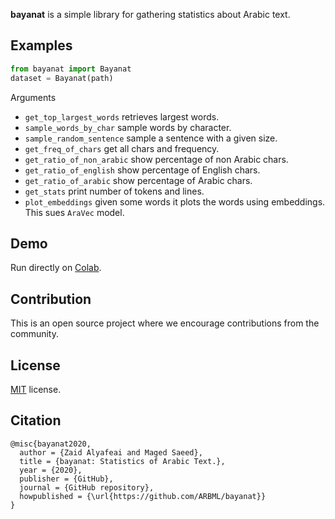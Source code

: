 
**bayanat** is a simple library for gathering statistics about Arabic text.

## Examples

```python
from bayanat import Bayanat
dataset = Bayanat(path)
```
Arguments

* `get_top_largest_words` retrieves largest words. 
* `sample_words_by_char` sample words by character. 
* `sample_random_sentence` sample a sentence with a given size. 
* `get_freq_of_chars` get all chars and frequency. 
* `get_ratio_of_non_arabic` show percentage of non Arabic chars. 
* `get_ratio_of_english` show percentage of English chars.
* `get_ratio_of_arabic` show percentage of Arabic chars.  
* `get_stats` print number of tokens and lines.  
* `plot_embeddings` given some words it plots the words using embeddings. This sues `AraVec` model. 

## Demo 
Run directly on [Colab](https://colab.research.google.com/github/ARBML/bayanat/blob/master/demo.ipynb). 
## Contribution 
This is an open source project where we encourage contributions from the community. 

## License
[MIT](LICENSE) license. 

## Citation
```
@misc{bayanat2020,
  author = {Zaid Alyafeai and Maged Saeed},
  title = {bayanat: Statistics of Arabic Text.},
  year = {2020},
  publisher = {GitHub},
  journal = {GitHub repository},
  howpublished = {\url{https://github.com/ARBML/bayanat}}
}
```



